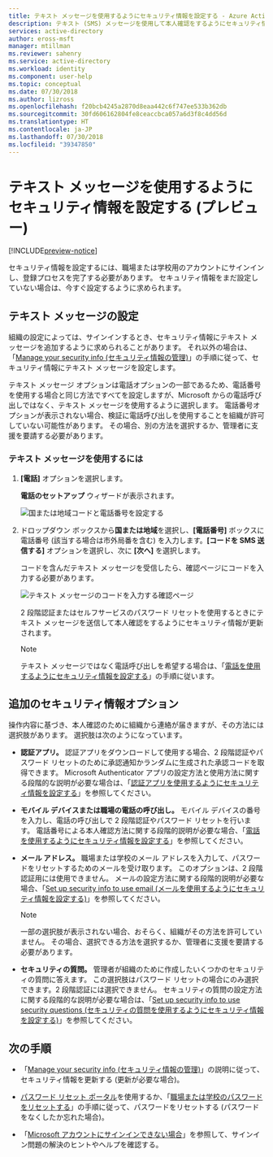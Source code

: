 ```yaml
---
title: テキスト メッセージを使用するようにセキュリティ情報を設定する - Azure Active Directory | Microsoft Docs
description: テキスト (SMS) メッセージを使用して本人確認をするようにセキュリティ情報を設定します。
services: active-directory
author: eross-msft
manager: mtillman
ms.reviewer: sahenry
ms.service: active-directory
ms.workload: identity
ms.component: user-help
ms.topic: conceptual
ms.date: 07/30/2018
ms.author: lizross
ms.openlocfilehash: f20bcb4245a2870d8eaa442c6f747ee533b362db
ms.sourcegitcommit: 30fd606162804fe8ceaccbca057a6d3f8c4dd56d
ms.translationtype: HT
ms.contentlocale: ja-JP
ms.lasthandoff: 07/30/2018
ms.locfileid: "39347850"
---
```

# <a name="set-up-security-info-to-use-text-messaging-preview"></a>テキスト メッセージを使用するようにセキュリティ情報を設定する (プレビュー)

[!INCLUDE[preview-notice](../../../includes/active-directory-end-user-preview-notice-security-info.md)]

セキュリティ情報を設定するには、職場または学校用のアカウントにサインインし、登録プロセスを完了する必要があります。 セキュリティ情報をまだ設定していない場合は、今すぐ設定するように求められます。

## <a name="set-up-text-messaging"></a>テキスト メッセージの設定

組織の設定によっては、サインインするとき、セキュリティ情報にテキスト メッセージを追加するように求められることがあります。 それ以外の場合は、「[Manage your security info (セキュリティ情報の管理)](security-info-manage-settings.md)」の手順に従って、セキュリティ情報にテキスト メッセージを設定します。

テキスト メッセージ オプションは電話オプションの一部であるため、電話番号を使用する場合と同じ方法ですべてを設定しますが、Microsoft からの電話呼び出しではなく、テキスト メッセージを使用するように選択します。 電話番号オプションが表示されない場合、検証に電話呼び出しを使用することを組織が許可していない可能性があります。 その場合、別の方法を選択するか、管理者に支援を要請する必要があります。

### <a name="to-use-a-text-message"></a>テキスト メッセージを使用するには

1. **[電話]** オプションを選択します。

    **電話のセットアップ** ウィザードが表示されます。

    ![国または地域コードと電話番号を設定する](media/security-info/security-info-keep-secure-setup-text.png)

2. ドロップダウン ボックスから**国または地域**を選択し、**[電話番号]** ボックスに電話番号 (該当する場合は市外局番を含む) を入力します。**[コードを SMS 送信する]** オプションを選択し、次に **[次へ]** を選択します。

    コードを含んだテキスト メッセージを受信したら、確認ページにコードを入力する必要があります。

    ![テキスト メッセージのコードを入力する確認ページ](media/security-info/security-info-keep-secure-verify-text-msg.png)

    2 段階認証またはセルフサービスのパスワード リセットを使用するときにテキスト メッセージを送信して本人確認をするようにセキュリティ情報が更新されます。

    >[!Note]
    >テキスト メッセージではなく電話呼び出しを希望する場合は、「[電話を使用するようにセキュリティ情報を設定する](security-info-setup-phone-number.md)」の手順に従います。

## <a name="additional-security-info-options"></a>追加のセキュリティ情報オプション

操作内容に基づき、本人確認のために組織から連絡が届きますが、その方法には選択肢があります。 選択肢は次のようになっています。

- **認証アプリ。** 認証アプリをダウンロードして使用する場合、2 段階認証やパスワード リセットのために承認通知かランダムに生成された承認コードを取得できます。 Microsoft Authenticator アプリの設定方法と使用方法に関する段階的な説明が必要な場合は、「[認証アプリを使用するようにセキュリティ情報を設定する](security-info-setup-auth-app.md)」を参照してください。

- **モバイル デバイスまたは職場の電話の呼び出し。** モバイル デバイスの番号を入力し、電話の呼び出しで 2 段階認証やパスワード リセットを行います。 電話番号による本人確認方法に関する段階的説明が必要な場合、「[電話を使用するようにセキュリティ情報を設定する](security-info-setup-phone-number.md)」を参照してください。

- **メール アドレス。** 職場または学校のメール アドレスを入力して、パスワードをリセットするためのメールを受け取ります。 このオプションは、2 段階認証用には使用できません。 メールの設定方法に関する段階的説明が必要な場合、「[Set up security info to use email (メールを使用するようにセキュリティ情報を設定する)](security-info-setup-email.md)」を参照してください。
   
    >[!Note]
    >一部の選択肢が表示されない場合、おそらく、組織がその方法を許可していません。 その場合、選択できる方法を選択するか、管理者に支援を要請する必要があります。

- **セキュリティの質問。** 管理者が組織のために作成したいくつかのセキュリティの質問に答えます。 この選択肢はパスワード リセットの場合にのみ選択できます。2 段階認証には選択できません。 セキュリティの質問の設定方法に関する段階的な説明が必要な場合は、「[Set up security info to use security questions (セキュリティの質問を使用するようにセキュリティ情報を設定する)](security-info-setup-questions.md)」を参照してください。

## <a name="next-steps"></a>次の手順

- 「[Manage your security info (セキュリティ情報の管理)](security-info-manage-settings.md)」の説明に従って、セキュリティ情報を更新する (更新が必要な場合)。

- [パスワード リセット ポータル](https://passwordreset.microsoftonline.com/)を使用するか、「[職場または学校のパスワードをリセットする](user-help-reset-password.md)」の手順に従って、パスワードをリセットする (パスワードをなくしたか忘れた場合)。

- 「[Microsoft アカウントにサインインできない場合](https://support.microsoft.com/help/12429/microsoft-account-sign-in-cant)」を参照して、サインイン問題の解決のヒントやヘルプを確認する。